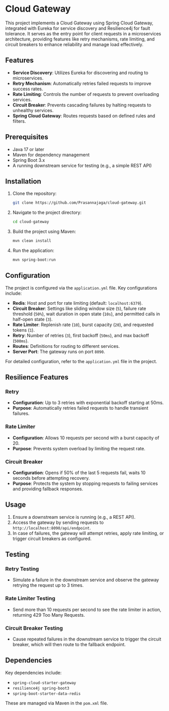 # Cloud Gateway

This project implements a Cloud Gateway using Spring Cloud Gateway, integrated with Eureka for service discovery and Resilience4j for fault tolerance. It serves as the entry point for client requests in a microservices architecture, providing features like retry mechanisms, rate limiting, and circuit breakers to enhance reliability and manage load effectively.

## Features

- **Service Discovery**: Utilizes Eureka for discovering and routing to microservices.
- **Retry Mechanism**: Automatically retries failed requests to improve success rates.
- **Rate Limiting**: Controls the number of requests to prevent overloading services.
- **Circuit Breaker**: Prevents cascading failures by halting requests to unhealthy services.
- **Spring Cloud Gateway**: Routes requests based on defined rules and filters.

## Prerequisites

- Java 17 or later
- Maven for dependency management
- Spring Boot 3.x
- A running downstream service for testing (e.g., a simple REST API)

## Installation

1. Clone the repository:
   ```bash
   git clone https://github.com/Prasannajaga/cloud-gateway.git
   ```
2. Navigate to the project directory:
   ```bash
   cd cloud-gateway
   ```
3. Build the project using Maven:
   ```bash
   mvn clean install
   ```
4. Run the application:
   ```bash
   mvn spring-boot:run
   ```

## Configuration

The project is configured via the `application.yml` file. Key configurations include:

- **Redis**: Host and port for rate limiting (default: `localhost:6379`).
- **Circuit Breaker**: Settings like sliding window size (`5`), failure rate threshold (`50%`), wait duration in open state (`10s`), and permitted calls in half-open state (`3`).
- **Rate Limiter**: Replenish rate (`10`), burst capacity (`20`), and requested tokens (`1`).
- **Retry**: Number of retries (`3`), first backoff (`50ms`), and max backoff (`500ms`).
- **Routes**: Definitions for routing to different services.
- **Server Port**: The gateway runs on port `8090`.

For detailed configuration, refer to the `application.yml` file in the project.

## Resilience Features

### Retry

- **Configuration**: Up to 3 retries with exponential backoff starting at 50ms.
- **Purpose**: Automatically retries failed requests to handle transient failures.

### Rate Limiter

- **Configuration**: Allows 10 requests per second with a burst capacity of 20.
- **Purpose**: Prevents system overload by limiting the request rate.

### Circuit Breaker

- **Configuration**: Opens if 50% of the last 5 requests fail, waits 10 seconds before attempting recovery.
- **Purpose**: Protects the system by stopping requests to failing services and providing fallback responses.

## Usage

1. Ensure a downstream service is running (e.g., a REST API).
2. Access the gateway by sending requests to `http://localhost:8090/api/endpoint`.
3. In case of failures, the gateway will attempt retries, apply rate limiting, or trigger circuit breakers as configured.

## Testing

### Retry Testing

- Simulate a failure in the downstream service and observe the gateway retrying the request up to 3 times.

### Rate Limiter Testing

- Send more than 10 requests per second to see the rate limiter in action, returning 429 Too Many Requests.

### Circuit Breaker Testing

- Cause repeated failures in the downstream service to trigger the circuit breaker, which will then route to the fallback endpoint.

## Dependencies

Key dependencies include:

- `spring-cloud-starter-gateway`
- `resilience4j spring-boot3`
- `spring-boot-starter-data-redis`

These are managed via Maven in the `pom.xml` file.